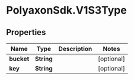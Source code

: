 # PolyaxonSdk.V1S3Type

## Properties

Name | Type | Description | Notes
------------ | ------------- | ------------- | -------------
**bucket** | **String** |  | [optional] 
**key** | **String** |  | [optional] 


